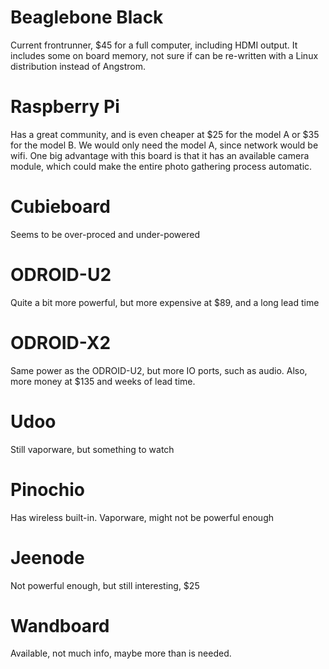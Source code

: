 Beaglebone Black
================
Current frontrunner, $45 for a full computer, including HDMI output. It  includes some on board memory, not sure if can be re-written with a Linux distribution instead of Angstrom.

Raspberry Pi 
===============
Has a great community, and is even cheaper at $25 for the model A or $35 for the model B. We would only need the model A, since network would be wifi. One big advantage with this board is that it has an available camera 
module, which could make the entire photo gathering process automatic.

Cubieboard
==========
Seems to be over-proced and under-powered

ODROID-U2
=========
Quite a bit more powerful, but more expensive at $89, and a long lead time

ODROID-X2
=========
Same power as the ODROID-U2, but more IO ports, such as audio. Also, more money at $135 and weeks of lead time.

Udoo
====
Still vaporware, but something to watch

Pinochio
========
Has wireless built-in. Vaporware, might not be powerful enough

Jeenode
=======
Not powerful enough, but still interesting, $25

Wandboard
=========
Available, not much info, maybe more than is needed.
